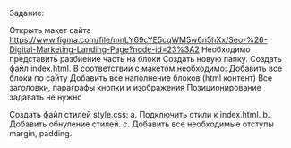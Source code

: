 Задание:

Открыть макет сайта https://www.figma.com/file/mnLY69cYE5cqWM5w6n5hXx/Seo-%26-Digital-Marketing-Landing-Page?node-id=23%3A2
Необходимо представить разбиение часть на блоки 
Создать новую папку.
Создать файл index.html.
В соответствии с макетом необходимо:
Добавить все блоки по сайту
Добавить все наполнение блоков (html контент)
Все заголовки, параграфы кнопки и изображения 
Позиционирование задавать не нужно

Создать файл стилей style.css: 
a. Подключить стили к index.html. 
b. Добавить обнуление стилей. 
c. Добавить все необходимые отступы margin, padding. 
